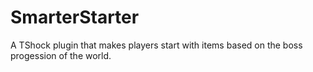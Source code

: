 # SmarterStarter
 A TShock plugin that makes players start with items based on the boss progession of the world.
